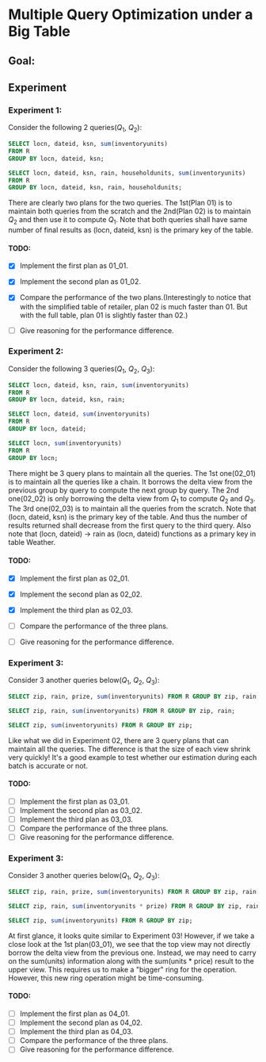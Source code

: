 # Multiple Query Optimization under a Big Table

## Goal:

## Experiment

### Experiment 1:
Consider the following 2 queries($Q_1$, $Q_2$):
```sql
SELECT locn, dateid, ksn, sum(inventoryunits)
FROM R
GROUP BY locn, dateid, ksn;

SELECT locn, dateid, ksn, rain, householdunits, sum(inventoryunits)
FROM R
GROUP BY locn, dateid, ksn, rain, householdunits;
```

There are clearly two plans for the two queries. The 1st(Plan 01) is to maintain both queries from the scratch and the
2nd(Plan 02) is to maintain $Q_2$ and then use it to compute $Q_1$. Note that
both queries shall have same number of final results as (locn, dateid, ksn) is the primary key of the table.

#### TODO:
- [x] Implement the first plan as 01_01.

- [x] Implement the second plan as 01_02.

- [x] Compare the performance of the two plans.(Interestingly to notice that with the simplified table of retailer, plan
02 is much faster than 01. But with the full table, plan 01 is slightly faster than 02.)

- [ ] Give reasoning for the performance difference.

### Experiment 2:

Consider the following 3 queries($Q_1$, $Q_2$, $Q_3$):

```sql
SELECT locn, dateid, ksn, rain, sum(inventoryunits)
FROM R
GROUP BY locn, dateid, ksn, rain;

SELECT locn, dateid, sum(inventoryunits)
FROM R
GROUP BY locn, dateid;

SELECT locn, sum(inventoryunits)
FROM R
GROUP BY locn;
```
There might be 3 query plans to maintain all the queries. The 1st one(02_01) is to maintain all the queries like a chain.
It borrows the delta view from the previous group by query to compute the next group by query. The 2nd one(02_02) is only 
borrowing the delta view from $Q_1$ to compute $Q_2$ and $Q_3$. The 3rd one(02_03) is to maintain all
the queries from the scratch. Note that (locn, dateid, ksn) is the primary key of the table. And thus the number of 
results returned shall decrease from the first query to the third query. Also note that (locn, dateid) -> rain as
(locn, dateid) functions as a primary key in table Weather. 

#### TODO:
- [x] Implement the first plan as 02_01.

- [x] Implement the second plan as 02_02.

- [x] Implement the third plan as 02_03.

- [ ] Compare the performance of the three plans.

- [ ] Give reasoning for the performance difference.

### Experiment 3:

Consider 3 another queries below($Q_1$, $Q_2$, $Q_3$):

```sql
SELECT zip, rain, prize, sum(inventoryunits) FROM R GROUP BY zip, rain, prize;

SELECT zip, rain, sum(inventoryunits) FROM R GROUP BY zip, rain;

SELECT zip, sum(inventoryunits) FROM R GROUP BY zip;
```
Like what we did in Experiment 02, there are 3 query plans that can maintain all the queries. The difference is that the
size of each view shrink very quickly! It's a good example to test whether our estimation during each batch is accurate
or not.

#### TODO:
- [ ] Implement the first plan as 03_01.
- [ ] Implement the second plan as 03_02.
- [ ] Implement the third plan as 03_03.
- [ ] Compare the performance of the three plans.
- [ ] Give reasoning for the performance difference.

### Experiment 3:

Consider 3 another queries below($Q_1$, $Q_2$, $Q_3$):

```sql
SELECT zip, rain, prize, sum(inventoryunits) FROM R GROUP BY zip, rain, prize;

SELECT zip, rain, sum(inventoryunits * prize) FROM R GROUP BY zip, rain;

SELECT zip, sum(inventoryunits) FROM R GROUP BY zip;
```
At first glance, it looks quite similar to Experiment 03! However, if we take a close look at the 1st plan(03_01), 
we see that the top view may not directly borrow the delta view from the previous one. Instead, we may need to carry on 
the sum(units) information along with the sum(units * price) result to the upper view. This requires us to 
make a "bigger" ring for the operation. However, this new ring operation might be time-consuming.

#### TODO:
- [ ] Implement the first plan as 04_01.
- [ ] Implement the second plan as 04_02.
- [ ] Implement the third plan as 04_03.
- [ ] Compare the performance of the three plans.
- [ ] Give reasoning for the performance difference.